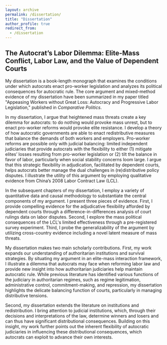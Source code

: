 ```yaml
---
layout: archive
permalink: /dissertation/
title: "Dissertation"
author_profile: true
redirect_from:
  - /dissertation
---
```



## The Autocrat’s Labor Dilemma: Elite-Mass Conflict, Labor Law, and the Value of Dependent Courts

My dissertation is a book-length monograph that examines the conditions under which autocrats enact pro-worker legislation and analyzes its political consequences for autocratic rule. The core argument and mixed-method evidence of my dissertation have been summarized in my paper titled "Appeasing Workers without Great Loss: Autocracy and Progressive Labor Legislation," published in _Comparative Politics_.

In my dissertation, I argue that heightened mass threats create a key dilemma for autocrats: to do nothing would provoke mass unrest, but to enact pro-worker reforms would provoke elite resistance. I develop a theory of how autocratic governments are able to enact redistributive measures that balance the demands of both workers and employers. Pro-worker reforms are possible only with judicial balancing: limited independent judiciaries that provide autocrats with the flexibility to either (1) mitigate elites’ losses resulting from pro-worker legislation or (2) tilt the balance in favor of labor, particularly when social stability concerns loom large. I argue that this strategic flexibility in adjudication, facilitated by dependent courts, helps autocrats better manage the dual challenges in (re)distributive policy disputes. I illustrate the utility of this argument by employing qualitative evidence from China’s 2008 Labor Contract Law (LCL).

In the subsequent chapters of my dissertation, I employ a variety of quantitative data and causal methodology to substantiate the central components of my argument. I present three pieces of evidence. First, I provide compelling evidence for the adjudicative flexibility afforded by dependent courts through a difference-in-differences analysis of court rulings data on labor disputes. Second, I explore the mass political consequences of the LCL's limited effectiveness through a pre-registered survey experiment. Third, I probe the generalizability of the argument by utilizing cross-country evidence including a novel latent measure of mass threats.

My dissertation makes two main scholarly contributions. First, my work expands our understanding of authoritarian institutions and survival strategies. By situating my argument in an elite-mass interaction framework, I illustrate a dilemma that autocrats may face when reforming labor law and provide new insight into how authoritarian judiciaries help maintain autocratic rule. While previous literature has identified various functions of the judiciary in authoritarian regimes, such as regime legitimation, administrative control, commitment-making, and repression, my dissertation highlights the delicate balancing function of courts, particularly in managing distributive tensions. 

Second, my dissertation extends the literature on institutions and redistribution. I bring attention to judicial institutions, which, through their decisions and interpretations of the law, determine winners and losers and can thus have significant distributional consequences. Building on this insight, my work further points out the inherent flexibility of autocratic judiciaries in influencing these distributional consequences, which autocrats can exploit to advance their own interests. 
